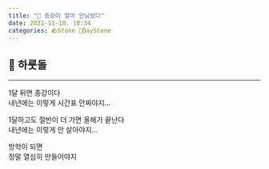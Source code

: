 ```yaml
---
title: "🌱 종강이 얼마 안남았다"
date: 2022-11-18. 10:34
categories: 🪨Stone 🌱DayStone
---
```


## 🗿 하룻돌

---

1달 뒤면 종강이다  
내년에는 이렇게 시간표 안짜야지...

1달하고도 절반이 더 가면 올해가 끝난다  
내년에는 이렇게 안 살아야지...

방학이 되면  
정말 열심히 만들어야지  
